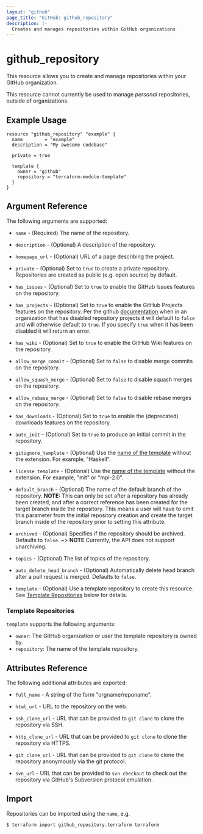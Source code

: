 ```yaml
---
layout: "github"
page_title: "GitHub: github_repository"
description: |-
  Creates and manages repositories within GitHub organizations
---
```


# github_repository

This resource allows you to create and manage repositories within your
GitHub organization.

This resource cannot currently be used to manage *personal* repositories,
outside of organizations.

## Example Usage

```hcl
resource "github_repository" "example" {
  name        = "example"
  description = "My awesome codebase"

  private = true

  template {
    owner = "github"
    repository = "terraform-module-template"
  }
}
```

## Argument Reference

The following arguments are supported:

* `name` - (Required) The name of the repository.

* `description` - (Optional) A description of the repository.

* `homepage_url` - (Optional) URL of a page describing the project.

* `private` - (Optional) Set to `true` to create a private repository.
  Repositories are created as public (e.g. open source) by default.

* `has_issues` - (Optional) Set to `true` to enable the GitHub Issues features
  on the repository.

* `has_projects` - (Optional) Set to `true` to enable the GitHub Projects features on the repository. Per the github [documentation](https://developer.github.com/v3/repos/#create) when in an organization that has disabled repository projects it will default to `false` and will otherwise default to `true`. If you specify `true` when it has been disabled it will return an error.

* `has_wiki` - (Optional) Set to `true` to enable the GitHub Wiki features on
  the repository.

* `allow_merge_commit` - (Optional) Set to `false` to disable merge commits on the repository.

* `allow_squash_merge` - (Optional) Set to `false` to disable squash merges on the repository.

* `allow_rebase_merge` - (Optional) Set to `false` to disable rebase merges on the repository.

* `has_downloads` - (Optional) Set to `true` to enable the (deprecated)
  downloads features on the repository.

* `auto_init` - (Optional) Set to `true` to produce an initial commit in the repository.

* `gitignore_template` - (Optional) Use the [name of the template](https://github.com/github/gitignore) without the extension. For example, "Haskell".

* `license_template` - (Optional) Use the [name of the template](https://github.com/github/choosealicense.com/tree/gh-pages/_licenses) without the extension. For example, "mit" or "mpl-2.0".

* `default_branch` - (Optional) The name of the default branch of the repository. **NOTE:** This can only be set after a repository has already been created,
and after a correct reference has been created for the target branch inside the repository. This means a user will have to omit this parameter from the
initial repository creation and create the target branch inside of the repository prior to setting this attribute.

* `archived` - (Optional) Specifies if the repository should be archived. Defaults to `false`.
~> **NOTE** Currently, the API does not support unarchiving.

* `topics` - (Optional) The list of topics of the repository.

* `auto_delete_head_branch` - (Optional) Automatically delete head branch after a pull request is merged. Defaults to `false`.

* `template` - (Optional) Use a template repository to create this resource. See [Template Repositories](#template-repositories) below for details.

### Template Repositories

`template` supports the following arguments:

* `owner`: The GitHub organization or user the template repository is owned by.
* `repository`: The name of the template repository.

## Attributes Reference

The following additional attributes are exported:

* `full_name` - A string of the form "orgname/reponame".

* `html_url` - URL to the repository on the web.

* `ssh_clone_url` - URL that can be provided to `git clone` to clone the
  repository via SSH.

* `http_clone_url` - URL that can be provided to `git clone` to clone the
  repository via HTTPS.

* `git_clone_url` - URL that can be provided to `git clone` to clone the
  repository anonymously via the git protocol.

* `svn_url` - URL that can be provided to `svn checkout` to check out
  the repository via GitHub's Subversion protocol emulation.


## Import

Repositories can be imported using the `name`, e.g.

```
$ terraform import github_repository.terraform terraform
```
